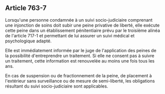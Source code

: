 Article 763-7
----
Lorsqu'une personne condamnée à un suivi socio-judiciaire comprenant une
injonction de soins doit subir une peine privative de liberté, elle exécute
cette peine dans un établissement pénitentiaire prévu par le troisième alinéa de
l'article 717-1 et permettant de lui assurer un suivi médical et psychologique
adapté.

Elle est immédiatement informée par le juge de l'application des peines de la
possibilité d'entreprendre un traitement. Si elle ne consent pas à suivre un
traitement, cette information est renouvelée au moins une fois tous les ans.

En cas de suspension ou de fractionnement de la peine, de placement à
l'extérieur sans surveillance ou de mesure de semi-liberté, les obligations
résultant du suivi socio-judiciaire sont applicables.
